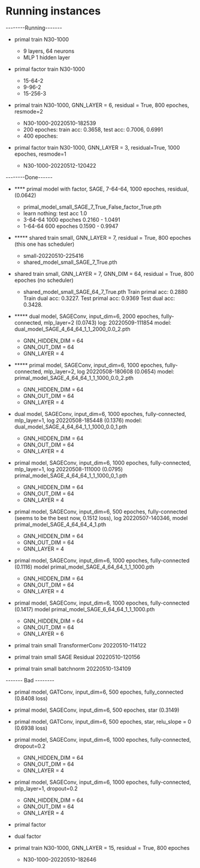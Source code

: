 # Running instances

--------Running-------


- primal train N30-1000
    - 9 layers, 64 neurons
    - MLP 1 hidden layer

- primal factor train N30-1000
    - 15-64-2
    - 9-96-2
    - 15-256-3


- primal train N30-1000, GNN_LAYER = 6, residual = True, 800 epoches, resmode=2
    - N30-1000-20220510-182539
    - 200 epoches: train acc: 0.3658, test acc: 0.7006, 0.6991
    - 400 epoches: 

- primal factor train N30-1000, GNN_LAYER = 3, residual=True, 1000 epoches, resmode=1
    - N30-1000-20220512-120422




--------Done------

- **** primal model with factor, SAGE, 7-64-64, 1000 epoches, residual, (0.0642)
    - primal_model_small_SAGE_7_True_False_factor_True.pth
    - learn nothing: test acc 1.0
    - 3-64-64 1000 epoches 0.2160 - 1.0491
    - 1-64-64 600 epoches 0.1590 - 0.9947
    

- ***** shared train small, GNN_LAYER = 7, residual = True, 800 epoches (this one has scheduler)
    - small-20220510-225416
    - shared_model_small_SAGE_7_True.pth

- shared train small, GNN_LAYER = 7, GNN_DIM = 64, residual = True, 800 epoches (no scheduler)
    - shared_model_small_SAGE_64_7_True.pth
    Train primal acc: 0.2880
    Train dual acc: 0.3227.
    Test primal acc: 0.9369
    Test dual acc: 0.3428.

- ***** dual model, SAGEConv, input_dim=6, 2000 epoches, fully-connected, mlp_layer=2 (0.0743)
log: 20220509-111854
model: dual_model_SAGE_4_64_64_1_1_2000_0.0_2.pth
    - GNN_HIDDEN_DIM = 64
    - GNN_OUT_DIM = 64
    - GNN_LAYER = 4

- ***** primal model, SAGEConv, input_dim=6, 1000 epoches, fully-connected, mlp_layer=2, log 20220508-180608 (0.0654)
model: primal_model_SAGE_4_64_64_1_1_1000_0.0_2.pth
    - GNN_HIDDEN_DIM = 64
    - GNN_OUT_DIM = 64
    - GNN_LAYER = 4

- dual model, SAGEConv, input_dim=6, 1000 epoches, fully-connected, mlp_layer=1, log 20220508-185448 (0.1376)
model: dual_model_SAGE_4_64_64_1_1_1000_0.0_1.pth
    - GNN_HIDDEN_DIM = 64
    - GNN_OUT_DIM = 64
    - GNN_LAYER = 4

- primal model, SAGEConv, input_dim=6, 1000 epoches, fully-connected, mlp_layer=1, log 20220508-111000 (0.0795)
primal_model_SAGE_4_64_64_1_1_1000_0_1.pth
    - GNN_HIDDEN_DIM = 64
    - GNN_OUT_DIM = 64
    - GNN_LAYER = 4

- primal model, SAGEConv, input_dim=6, 500 epoches, fully-connected (seems to be the best now, 0.1512 loss), log 20220507-140346, model primal_model_SAGE_4_64_64_4_1.pth
    - GNN_HIDDEN_DIM = 64
    - GNN_OUT_DIM = 64
    - GNN_LAYER = 4

- primal model, SAGEConv, input_dim=6, 1000 epoches, fully-connected (0.1116)
model primal_model_SAGE_4_64_64_1_1_1000.pth
    - GNN_HIDDEN_DIM = 64
    - GNN_OUT_DIM = 64
    - GNN_LAYER = 4

- primal model, SAGEConv, input_dim=6, 1000 epoches, fully-connected (0.1417)
model primal_model_SAGE_6_64_64_1_1_1000.pth
    - GNN_HIDDEN_DIM = 64
    - GNN_OUT_DIM = 64
    - GNN_LAYER = 6

- primal train small TransformerConv
20220510-114122

- primal train small SAGE Residual
20220510-120156

- primal train small batchnorm
20220510-134109

------- Bad --------
- primal model, GATConv, input_dim=6, 500 epoches, fully_connected (0.8408 loss)
- primal model, SAGEConv, input_dim=6, 500 epoches, star (0.3149)
- primal model, GATConv, input_dim=6, 500 epoches, star, relu_slope = 0 (0.6938 loss)
- primal model, SAGEConv, input_dim=6, 1000 epoches, fully-connected, dropout=0.2
    - GNN_HIDDEN_DIM = 64
    - GNN_OUT_DIM = 64
    - GNN_LAYER = 4
- primal model, SAGEConv, input_dim=6, 1000 epoches, fully-connected, mlp_layer=1, dropout=0.2
    - GNN_HIDDEN_DIM = 64
    - GNN_OUT_DIM = 64
    - GNN_LAYER = 4

- primal factor

- dual factor

- primal train N30-1000, GNN_LAYER = 15, residual = True, 800 epoches
    - N30-1000-20220510-182646